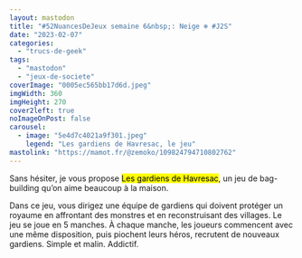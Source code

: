 ```yaml
---
layout: mastodon
title: "#52NuancesDeJeux semaine 6&nbsp;: Neige ❄️ #J2S"
date: "2023-02-07"
categories: 
  - "trucs-de-geek"
tags: 
  - "mastodon"
  - "jeux-de-societe"
coverImage: "0005ec565bb17d6d.jpeg"
imgWidth: 360
imgHeight: 270
cover2left: true
noImageOnPost: false
carousel: 
  - image: "5e4d7c4021a9f301.jpeg"
    legend: "Les gardiens de Havresac, le jeu"
mastolink: "https://mamot.fr/@zemoko/109824794710802762"
---
```


Sans hésiter, je vous propose <mark>Les gardiens de Havresac</mark>, un jeu de bag-building qu’on aime beaucoup à la maison.

Dans ce jeu, vous dirigez une équipe de gardiens qui doivent protéger un royaume en affrontant des monstres et en reconstruisant des villages. 
Le jeu se joue en 5 manches. À chaque manche, les joueurs commencent avec une même disposition, puis piochent leurs héros, recrutent de nouveaux gardiens. Simple et malin. Addictif.
